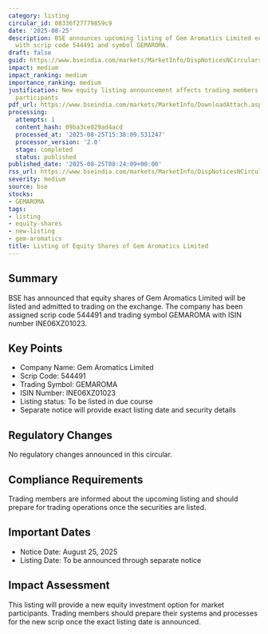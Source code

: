 ```yaml
---
category: listing
circular_id: 08336f27779859c9
date: '2025-08-25'
description: BSE announces upcoming listing of Gem Aromatics Limited equity shares
  with scrip code 544491 and symbol GEMAROMA.
draft: false
guid: https://www.bseindia.com/markets/MarketInfo/DispNoticesNCirculars.aspx?Noticeid={800A3869-3DC7-4ECA-91C1-CE75C0024A86}&noticeno=20250825-11&dt=08/25/2025&icount=11&totcount=65&flag=0
impact: medium
impact_ranking: medium
importance_ranking: medium
justification: New equity listing announcement affects trading members and market
  participants
pdf_url: https://www.bseindia.com/markets/MarketInfo/DownloadAttach.aspx?id=20250825-11&attachedId=
processing:
  attempts: 1
  content_hash: 09ba3ce029ad4acd
  processed_at: '2025-08-25T15:38:09.531247'
  processor_version: '2.0'
  stage: completed
  status: published
published_date: '2025-08-25T08:24:09+00:00'
rss_url: https://www.bseindia.com/markets/MarketInfo/DispNoticesNCirculars.aspx?Noticeid={800A3869-3DC7-4ECA-91C1-CE75C0024A86}&noticeno=20250825-11&dt=08/25/2025&icount=11&totcount=65&flag=0
severity: medium
source: bse
stocks:
- GEMAROMA
tags:
- listing
- equity-shares
- new-listing
- gem-aromatics
title: Listing of Equity Shares of Gem Aromatics Limited
---
```


## Summary

BSE has announced that equity shares of Gem Aromatics Limited will be listed and admitted to trading on the exchange. The company has been assigned scrip code 544491 and trading symbol GEMAROMA with ISIN number INE06XZ01023.

## Key Points

- Company Name: Gem Aromatics Limited
- Scrip Code: 544491
- Trading Symbol: GEMAROMA
- ISIN Number: INE06XZ01023
- Listing status: To be listed in due course
- Separate notice will provide exact listing date and security details

## Regulatory Changes

No regulatory changes announced in this circular.

## Compliance Requirements

Trading members are informed about the upcoming listing and should prepare for trading operations once the securities are listed.

## Important Dates

- Notice Date: August 25, 2025
- Listing Date: To be announced through separate notice

## Impact Assessment

This listing will provide a new equity investment option for market participants. Trading members should prepare their systems and processes for the new scrip once the exact listing date is announced.